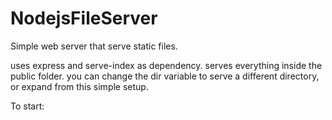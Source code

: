 # NodejsFileServer
Simple web server that serve static files.

uses express and serve-index as dependency.
serves everything inside the public folder.
you can change the dir variable to serve a different directory, or expand from this simple setup.


To start:
<script>
npm install
npm start
</script>